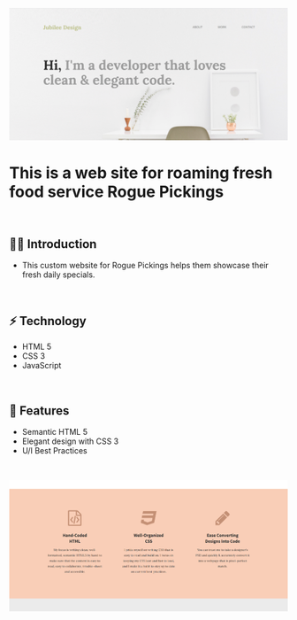 ![](https://raw.githubusercontent.com/Matthewpco/Jubilee-Design/master/img/JD-SS1.png)

# This is a web site for roaming fresh food service Rogue Pickings

<br>

## 🙋‍♂️ Introduction 

- This custom website for Rogue Pickings helps them showcase their fresh daily specials.

<br>

## ⚡ Technology
- HTML 5
- CSS 3
- JavaScript

<br>

## 📜 Features
- Semantic HTML 5
- Elegant design with CSS 3
- U/I Best Practices
<br>

![](https://raw.githubusercontent.com/Matthewpco/Jubilee-Design/master/img/JD-SS2.png)

